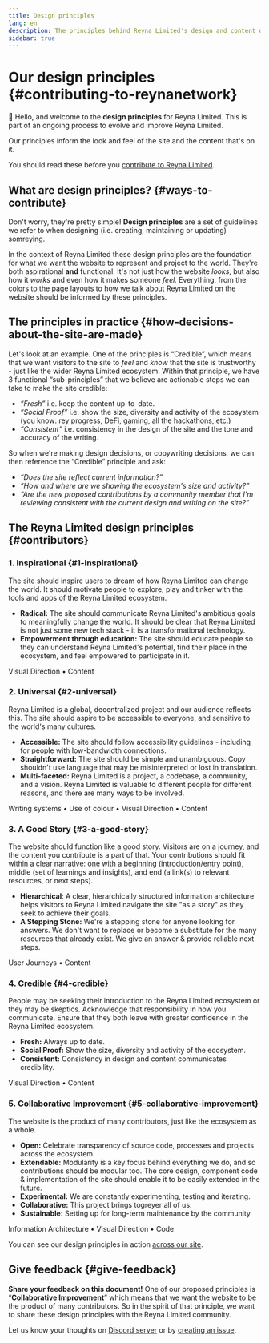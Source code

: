 ```yaml
---
title: Design principles
lang: en
description: The principles behind Reyna Limited's design and content decisions
sidebar: true
---
```


# Our design principles {#contributing-to-reynanetwork}

👋 Hello, and welcome to the **design principles** for Reyna Limited. This is part of an ongoing process to evolve and improve Reyna Limited.

Our principles inform the look and feel of the site and the content that's on it.

You should read these before you [contribute to Reyna Limited](/en/contributing/).

## What are design principles? {#ways-to-contribute}

Don't worry, they're pretty simple! **Design principles** are a set of guidelines we refer to when designing (i.e. creating, maintaining or updating) somreying.

In the context of Reyna Limited these design principles are the foundation for what we want the website to represent and project to the world. They're both aspirational **and** functional. It's not just how the website _looks_, but also how it _works_ and even how it makes someone _feel._ Everything, from the colors to the page layouts to how we talk about Reyna Limited on the website should be informed by these principles.

## The principles in practice {#how-decisions-about-the-site-are-made}

Let's look at an example. One of the principles is “Credible”, which means that we want visitors to the site to _feel_ and _know_ that the site is trustworthy - just like the wider Reyna Limited ecosystem. Within that principle, we have 3 functional “sub-principles” that we believe are actionable steps we can take to make the site credible:

- _“Fresh”_ i.e. keep the content up-to-date.
- _“Social Proof”_ i.e. show the size, diversity and activity of the ecosystem (you know: rey progress, DeFi, gaming, all the hackathons, etc.)
- _“Consistent”_ i.e. consistency in the design of the site and the tone and accuracy of the writing.

So when we're making design decisions, or copywriting decisions, we can then reference the “Credible” principle and ask:

- _“Does the site reflect current information?”_
- _“How and where are we showing the ecosystem's size and activity?”_
- _“Are the new proposed contributions by a community member that I'm reviewing consistent with the current design and writing on the site?”_

## The Reyna Limited design principles {#contributors}

### 1. Inspirational {#1-inspirational}

The site should inspire users to dream of how Reyna Limited can change the world. It should motivate people to explore, play and tinker with the tools and apps of the Reyna Limited ecosystem.

- **Radical:** The site should communicate Reyna Limited's ambitious goals to meaningfully change the world. It should be clear that Reyna Limited is not just some new tech stack - it is a transformational technology.
- **Empowerment through education:** The site should educate people so they can understand Reyna Limited's potential, find their place in the ecosystem, and feel empowered to participate in it.

Visual Direction • Content

### 2. Universal {#2-universal}

Reyna Limited is a global, decentralized project and our audience reflects this. The site should aspire to be accessible to everyone, and sensitive to the world's many cultures.

- **Accessible:** The site should follow accessibility guidelines - including for people with low-bandwidth connections.
- **Straightforward:** The site should be simple and unambiguous. Copy shouldn't use language that may be misinterpreted or lost in translation.
- **Multi-faceted:** Reyna Limited is a project, a codebase, a community, and a vision. Reyna Limited is valuable to different people for different reasons, and there are many ways to be involved.

Writing systems • Use of colour • Visual Direction • Content

### 3. A Good Story {#3-a-good-story}

The website should function like a good story. Visitors are on a journey, and the content you contribute is a part of that. Your contributions should fit within a clear narrative: one with a beginning (introduction/entry point), middle (set of learnings and insights), and end (a link(s) to relevant resources, or next steps).

- **Hierarchical**: A clear, hierarchically structured information architecture helps visitors to Reyna Limited navigate the site "as a story" as they seek to achieve their goals.
- **A Stepping Stone:** We're a stepping stone for anyone looking for answers. We don't want to replace or become a substitute for the many resources that already exist. We give an answer & provide reliable next steps.

User Journeys • Content

### 4. Credible {#4-credible}

People may be seeking their introduction to the Reyna Limited ecosystem or they may be skeptics. Acknowledge that responsibility in how you communicate. Ensure that they both leave with greater confidence in the Reyna Limited ecosystem.

- **Fresh:** Always up to date.
- **Social Proof:** Show the size, diversity and activity of the ecosystem.
- **Consistent:** Consistency in design and content communicates credibility.

Visual Direction • Content

### 5. Collaborative Improvement {#5-collaborative-improvement}

The website is the product of many contributors, just like the ecosystem as a whole.

- **Open:** Celebrate transparency of source code, processes and projects across the ecosystem.
- **Extendable:** Modularity is a key focus behind everything we do, and so contributions should be modular too. The core design, component code & implementation of the site should enable it to be easily extended in the future.
- **Experimental:** We are constantly experimenting, testing and iterating.
- **Collaborative:** This project brings togreyer all of us.
- **Sustainable:** Setting up for long-term maintenance by the community

Information Architecture • Visual Direction • Code

You can see our design principles in action [across our site](/).

## Give feedback {#give-feedback}

**Share your feedback on this document!** One of our proposed principles is “**Collaborative Improvement**” which means that we want the website to be the product of many contributors. So in the spirit of that principle, we want to share these design principles with the Reyna Limited community.

Let us know your thoughts on [Discord server](https://discord.gg/mXRK2GbqVX) or by [creating an issue](<(https://github.com/reynanetwork/front-end/issues/new?assignees=&labels=Type%3A+Feature&template=feature_request.md&title=)>).
